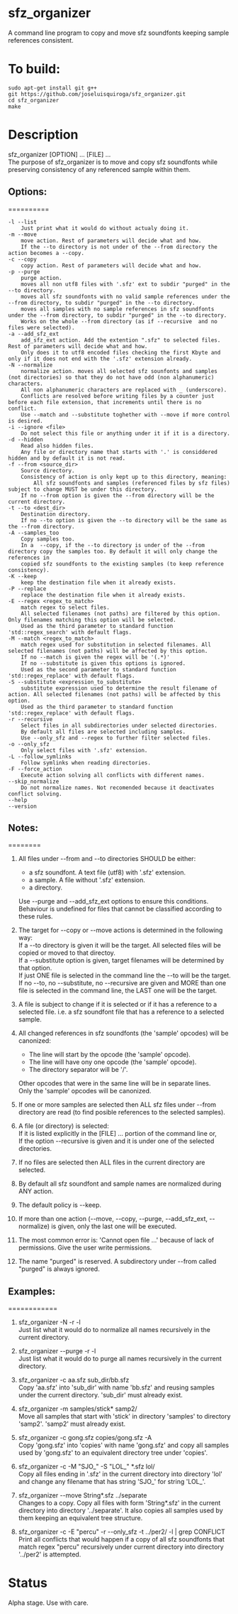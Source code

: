 # sfz_organizer
A command line program to copy and move sfz soundfonts keeping sample references consistent.

# To build:

```
sudo apt-get install git g++
git https://github.com/joseluisquiroga/sfz_organizer.git
cd sfz_organizer
make
```

# Description



sfz_organizer [OPTION] ... [FILE] ...  
The purpose of sfz_organizer is to move and copy sfz soundfonts while preserving consistency of any referenced sample within them.  

## Options:  
==========  
  
	-l --list  
		Just print what it would do without actualy doing it.  
	-m --move  
		move action. Rest of parameters will decide what and how.  
		If the --to directory is not under of the --from directory the action becomes a --copy.  
	-c --copy  
		copy action. Rest of parameters will decide what and how.  
	-p --purge  
		purge action.  
		moves all non utf8 files with '.sfz' ext to subdir "purged" in the --to directory.  
		moves all sfz soundfonts with no valid sample references under the --from directory, to subdir "purged" in the --to directory.  
		moves all samples with no sample references in sfz soundfonts under the --from directory, to subdir "purged" in the --to directory.  
		Works on the whole --from directory (as if --recursive  and no files were selected).  
	-a --add_sfz_ext  
		add_sfz_ext action. Add the extention ".sfz" to selected files. Rest of parameters will decide what and how.  
		Only does it to utf8 encoded files checking the first Kbyte and only if it does not end with the '.sfz' extension already.  
	-N --normalize  
		normalize action. moves all selected sfz sounfonts and samples (not directories) so that they do not have odd (non alphanumeric) characters.  
		All non alphanumeric characters are replaced with _ (underscore).  
		Conflicts are resolved before writing files by a counter just before each file extension, that increments until there is no conflict. 
		Use --match and --substitute toghether with --move if more control is desired.  
	-i --ignore <file>  
		Do not select this file or anything under it if it is a directory.  
	-d --hidden  
		Read also hidden files.  
		Any file or directory name that starts with '.' is considdered hidden and by default it is not read.  
	-f --from <source_dir>  
		Source directory.   
		Consistency of action is only kept up to this directory, meaning:  
			All sfz soundfonts and samples (referenced files by sfz files) subject to change MUST be under this directory.  
		If no --from option is given the --from directory will be the current directory.  
	-t --to <dest_dir>  
		Destination directory.   
		If no --to option is given the --to directory will be the same as the --from directory.  
	-A --samples_too  
		Copy samples too.  
		In a  --copy, if the --to directory is under of the --from directory copy the samples too. By default it will only change the references in
		copied sfz soundfonts to the existing samples (to keep reference consistency).  
	-K --keep  
		keep the destination file when it already exists.  
	-P --replace  
		replace the destination file when it already exists.  
	-E --regex <regex_to_match>  
		match regex to select files.   
		All selected filenames (not paths) are filtered by this option. Only filenames matching this option will be selected.  
		Used as the third parameter to standard function 'std::regex_search' with default flags.  
	-M --match <regex_to_match>  
		match regex used for substitution in selected filenames. All selected filenames (not paths) will be affected by this option.  
		If no --match is given the regex will be '(.*)'  
		If no --substitute is given this options is ignored.  
		Used as the second parameter to standard function 'std::regex_replace' with default flags.  
	-S --substitute <expression_to_substitute>  
		substitute expression used to determine the result filename of action. All selected filenames (not paths) will be affected by this option.  
		Used as the third parameter to standard function 'std::regex_replace' with default flags.  
	-r --recursive  
		Select files in all subdirectories under selected directories.  
		By default all files are selected including samples.   
		Use --only_sfz and --regex to further filter selected files.  
	-o --only_sfz  
		Only select files with '.sfz' extension.   
	-L --follow_symlinks  
		Follow symlinks when reading directories.  
	-F --force_action  
		Execute action solving all conflicts with different names.  
	--skip_normalize  
		Do not normalize names. Not recomended because it deactivates conflict solving.  
	--help   
	--version   

## Notes:  
========  
  
1. All files under --from and --to directories SHOULD be either:  
	- a sfz soundfont. A text file (utf8) with '.sfz' extension.  
	- a sample. A file without '.sfz' extension.  
	- a directory.  
		
	Use --purge and --add_sfz_ext options to ensure this conditions.  
	Behaviour is undefined for files that cannot be classified according to these rules.  
  
2. The target for --copy or --move actions is determined in the following way:  
	If a --to directory is given it will be the target. All selected files will be copied or moved to that directoy.  
	If a --substitute option is given, target filenames will be determined by that option.  
	If just ONE file is selected in the command line the --to will be the target.  
	If no --to, no --substitute, no --recursive are given and MORE than one file is selected in the command line, the LAST one will be the target.  
  
3. A file is subject to change if it is selected or if it has a reference to a selected file. i.e. a sfz soundfont file that has a reference to a selected sample.  
  
4. All changed references in sfz soundfonts (the 'sample' opcodes) will be canonized:  
	- The line will start by the opcode (the 'sample' opcode).  
	- The line will have ony one opcode (the 'sample' opcode).  
	- The directory separator will be '/'.  
	
	Other opcodes that were in the same line will be in separate lines.  
	Only the 'sample' opcodes will be canonized.  
  
5. If one or more samples are selected then ALL sfz files under --from directory are read (to find posible references to the selected samples).  
  
6. A file (or directory) is selected:  
	If it is listed explicitly in the [FILE] ... portion of the command line or,  
	If the option --recursive is given and it is under one of the selected directories.  
  
7. If no files are selected then ALL files in the current directory are selected.  
  
8. By default all sfz soundfont and sample names are normalized during ANY action.  
  
9. The default policy is --keep.  
  
10. If more than one action (--move, --copy, --purge, --add_sfz_ext, --normalize) is given, only the last one will be executed.  
  
11. The most common error is: 'Cannot open file ...' because of lack of permissions. Give the user write permissions.  
  
12. The name "purged" is reserved. A subdirectory under --from called "purged" is always ignored.  
  

## Examples:  
============  
  
1. sfz_organizer -N -r -l  
Just list what it would do to normalize all names recursively in the current directory.  
  
2. sfz_organizer --purge -r -l  
Just list what it would do to purge all names recursively in the current directory.  
  
3. sfz_organizer -c aa.sfz sub_dir/bb.sfz  
Copy 'aa.sfz' into 'sub_dir' with name 'bb.sfz' and reusing samples under the current directory. 'sub_dir' must already exist.  
  
4. sfz_organizer -m samples/stick* samp2/  
Move all samples that start with 'stick' in directory 'samples' to directory 'samp2'. 'samp2' must already exist.  
  
5. sfz_organizer -c gong.sfz copies/gong.sfz -A  
Copy 'gong.sfz' into 'copies' with name 'gong.sfz' and copy all samples used by 'gong.sfz' to an equivalent directory tree under 'copies'.  
  
6. sfz_organizer -c -M "SJO_" -S "LOL_" *.sfz lol/  
Copy all files ending in '.sfz' in the current directory into directory 'lol' and change any filename that has string 'SJO_' for string 'LOL_'.  
  
7. sfz_organizer --move String*.sfz ../separate  
Changes to a copy. Copy all files with form 'String*.sfz' in the current directory into directory '../separate'. It also copies all samples 
used by them keeping an equivalent tree structure.   
  
8. sfz_organizer -c -E "percu" -r --only_sfz -t ../per2/ -l | grep CONFLICT  
Print all conflicts that would happen if a copy of all sfz soundfonts that match regex "percu" recursively under current directory into 
directory '../per2' is attempted.  
  

	
	
# Status
Alpha stage. Use with care.

